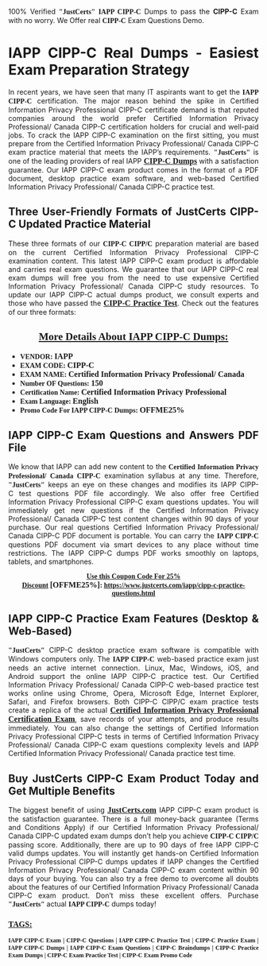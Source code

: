 <p style="text-align: justify;">100% Verified <span style="font-size:14px;"><span style="font-family:Georgia,serif;"><strong>"JustCerts"</strong></span></span> <span style="font-family:Georgia,serif;"><strong>IAPP CIPP-C</strong></span> Dumps to pass the <strong>CIPP-C</strong> Exam with no worry. We Offer real <span style="font-family:Georgia,serif;"><strong>CIPP-C</strong></span> Exam Questions Demo.</p>

<h1 style="text-align: justify;"><strong>IAPP CIPP-C Real Dumps - Easiest Exam Preparation Strategy</strong></h1>

<p style="text-align: justify;">In recent years, we have seen that many IT aspirants want to get the <span style="font-family:Georgia,serif;"><strong>IAPP CIPP-C</strong></span> certification. The major reason behind the spike in Certified Information Privacy Professional CIPP-C certificate demand is that reputed companies around the world prefer Certified Information Privacy Professional/ Canada CIPP-C certification holders for crucial and well-paid jobs. To crack the IAPP CIPP-C examination on the first sitting, you must prepare from the Certified Information Privacy Professional/ Canada CIPP-C exam practice material that meets the IAPP’s requirements. <span style="font-size:14px;"><span style="font-family:Georgia,serif;"><strong>"JustCerts"</strong></span></span> is one of the leading providers of real IAPP <a href="https://www.justcerts.com/iapp/cipp-c-practice-questions.html"><span style="font-size:16px;"><u><span style="font-family:Georgia,serif;"><strong>CIPP-C Dumps</strong></span></u></span></a> with a satisfaction guarantee. Our IAPP CIPP-C exam product comes in the format of a PDF document, desktop practice exam software, and web-based Certified Information Privacy Professional/ Canada CIPP-C practice test.</p>

<h2 style="text-align: justify;"><strong>Three User-Friendly Formats of JustCerts CIPP-C Updated Practice Material</strong></h2>

<p style="text-align: justify;">These three formats of our <span style="font-family:Georgia,serif;"><strong>CIPP-C CIPP/C</strong></span> preparation material are based on the current Certified Information Privacy Professional CIPP-C examination content. This latest IAPP CIPP-C exam product is affordable and carries real exam questions. We guarantee that our IAPP CIPP-C real exam dumps will free you from the need to use expensive Certified Information Privacy Professional/ Canada CIPP-C study resources. To update our IAPP CIPP-C actual dumps product, we consult experts and those who have passed the <a href="https://www.justcerts.com/iapp/cipp-c-practice-questions.html"><u><span style="font-size:16px;"><span style="font-family:Georgia,serif;"><strong>CIPP-C Practice Test</strong></span></span></u></a>. Check out the features of our three formats:</p>

<h2 style="text-align: center;"><u><strong><span style="font-family:Georgia,serif;">More Details About IAPP CIPP-C Dumps:</span></strong></u></h2>

<ul>
	<li style="text-align: justify;"><span style="font-size:14px;"><span style="font-family:Georgia,serif;"><strong>VENDOR: </strong></span></span><span style="font-size:16px;"><span style="font-family:Georgia,serif;"><strong>IAPP</strong></span></span></li>
	<li style="text-align: justify;"><span style="font-size:14px;"><span style="font-family:Georgia,serif;"><strong>EXAM CODE: </strong></span></span><span style="font-size:16px;"><span style="font-family:Georgia,serif;"><strong>CIPP-C</strong></span></span></li>
	<li style="text-align: justify;"><span style="font-size:14px;"><span style="font-family:Georgia,serif;"><strong>EXAM NAME: </strong></span></span><span style="font-size:16px;"><span style="font-family:Georgia,serif;"><strong>Certified Information Privacy Professional/ Canada</strong></span></span></li>
	<li style="text-align: justify;"><span style="font-size:14px;"><span style="font-family:Georgia,serif;"><strong>Number OF Questions: </strong></span></span><span style="font-size:16px;"><span style="font-family:Georgia,serif;"><strong>150</strong></span></span></li>
	<li style="text-align: justify;"><span style="font-size:14px;"><span style="font-family:Georgia,serif;"><strong>Certification Name: </strong></span></span><span style="font-size:16px;"><span style="font-family:Georgia,serif;"><strong>Certified Information Privacy Professional</strong></span></span></li>
	<li style="text-align: justify;"><span style="font-size:14px;"><span style="font-family:Georgia,serif;"><strong>Exam Language: </strong></span></span><span style="font-size:16px;"><span style="font-family:Georgia,serif;"><strong>English</strong></span></span></li>
	<li style="text-align: justify;"><span style="font-size:14px;"><span style="font-family:Georgia,serif;"><strong>Promo Code For IAPP CIPP-C Dumps: </strong></span></span><span style="font-size:16px;"><span style="font-family:Georgia,serif;"><strong>OFFME25%</strong></span></span></li>
</ul>

<h2 style="text-align: justify;"><strong>IAPP CIPP-C Exam Questions and Answers PDF File</strong></h2>

<p style="text-align: justify;">We know that IAPP can add new content to the <span style="font-family:Georgia,serif;"><strong>Certified Information Privacy Professional/ Canada CIPP-C</strong></span> examination syllabus at any time. Therefore, <span style="font-size:14px;"><span style="font-family:Georgia,serif;"><strong>"JustCerts"</strong></span></span> keeps an eye on these changes and modifies its IAPP CIPP-C test questions PDF file accordingly. We also offer free Certified Information Privacy Professional CIPP-C exam questions updates. You will immediately get new questions if the Certified Information Privacy Professional/ Canada CIPP-C test content changes within 90 days of your purchase. Our real questions Certified Information Privacy Professional/ Canada CIPP-C PDF document is portable. You can carry the <span style="font-family:Georgia,serif;"><strong>IAPP CIPP-C</strong></span> questions PDF document via smart devices to any place without time restrictions. The IAPP CIPP-C dumps PDF works smoothly on laptops, tablets, and smartphones.</p>

<p style="text-align: center;"><span style="font-size:14px;"><span style="font-family:Georgia,serif;"><strong><u>Use this Coupon Code For 25% Discount</u> </strong></span></span><span style="font-size:16px;"><span style="font-family:Georgia,serif;"><strong>[OFFME25%]</strong></span></span><span style="font-size:14px;"><span style="font-family:Georgia,serif;"><strong>: <u><a href="https://www.justcerts.com/iapp/cipp-c-practice-questions.html">https://www.justcerts.com/iapp/cipp-c-practice-questions.html</a></u></strong></span></span></p>

<h2 style="text-align: justify;"><strong>IAPP CIPP-C Practice Exam Features (Desktop & Web-Based)</strong></h2>

<p style="text-align: justify;"><span style="font-size:14px;"><span style="font-family:Georgia,serif;"><strong>"JustCerts"</strong></span></span> CIPP-C desktop practice exam software is compatible with Windows computers only. The <span style="font-family:Georgia,serif;"><strong>IAPP CIPP-C</strong></span> web-based practice exam just needs an active internet connection. Linux, Mac, Windows, iOS, and Android support the online IAPP CIPP-C practice test. Our Certified Information Privacy Professional/ Canada CIPP-C web-based practice test works online using Chrome, Opera, Microsoft Edge, Internet Explorer, Safari, and Firefox browsers. Both CIPP-C CIPP/C exam practice tests create a replica of the actual <u><a href="https://www.justcerts.com/iapp/certified-information-privacy-professional-certification-exams.html"><span style="font-size:16px;"><span style="font-family:Georgia,serif;"><strong>Certified Information Privacy Professional Certification Exam</strong></span></span></a></u>, save records of your attempts, and produce results immediately. You can also change the settings of Certified Information Privacy Professional CIPP-C tests in terms of Certified Information Privacy Professional/ Canada CIPP-C exam questions complexity levels and IAPP Certified Information Privacy Professional/ Canada practice test time.</p>

<h2 style="text-align: justify;"><strong>Buy JustCerts CIPP-C Exam Product Today and Get Multiple Benefits</strong></h2>

<p style="text-align: justify;">The biggest benefit of using <a href="https://www.justcerts.com/"><u><span style="font-size:16px;"><span style="font-family:Georgia,serif;"><strong>JustCerts.com</strong></span></span></u></a> IAPP CIPP-C exam product is the satisfaction guarantee. There is a full money-back guarantee (Terms and Conditions Apply) if our Certified Information Privacy Professional/ Canada CIPP-C updated exam dumps don’t help you achieve <span style="font-family:Georgia,serif;"><strong>CIPP-C CIPP/C</strong></span> passing score. Additionally, there are up to 90 days of free IAPP CIPP-C valid dumps updates. You will instantly get hands-on Certified Information Privacy Professional CIPP-C dumps updates if IAPP changes the Certified Information Privacy Professional/ Canada CIPP-C exam content within 90 days of your buying. You can also try a free demo to overcome all doubts about the features of our Certified Information Privacy Professional/ Canada CIPP-C exam product. Don’t miss these excellent offers. Purchase <span style="font-size:14px;"><span style="font-family:Georgia,serif;"><strong>"JustCerts"</strong></span></span> actual <span style="font-family:Georgia,serif;"><strong>IAPP CIPP-C</strong></span> dumps today!</p>

<h3 style="text-align: justify;"><u><span style="font-size:16px;"><span style="font-family:Georgia,serif;"><strong>TAGS:</strong></span></span></u></h3>

<p style="text-align: justify;"><span style="font-size:12px;"><span style="font-family:Georgia,serif;"><strong>IAPP CIPP-C Exam | CIPP-C Questions | IAPP CIPP-C Practice Test | CIPP-C Practice Exam | IAPP CIPP-C Dumps | IAPP CIPP-C Exam Questions | CIPP-C Braindumps | CIPP-C Practice Exam Dumps | CIPP-C Exam Practice Test | CIPP-C Exam Promo Code </strong></span></span></p>

